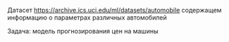 Датасет https://archive.ics.uci.edu/ml/datasets/automobile содержащем информацию о параметрах различных автомобилей

Задача: модель прогнозирования цен на машины
